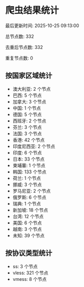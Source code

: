 # 爬虫结果统计

最后更新时间: 2025-10-25 09:13:00

总节点数: 332

去重后节点数: 332

重复节点数: 0

## 按国家区域统计

- 澳大利亚: 2 个节点
- 巴西: 5 个节点
- 加拿大: 3 个节点
- 中国: 1 个节点
- 德国: 5 个节点
- 西班牙: 2 个节点
- 芬兰: 3 个节点
- 法国: 3 个节点
- 香港: 42 个节点
- 印度尼西亚: 2 个节点
- 印度: 6 个节点
- 日本: 33 个节点
- 柬埔寨: 1 个节点
- 韩国: 133 个节点
- 荷兰: 1 个节点
- 挪威: 3 个节点
- 罗马尼亚: 2 个节点
- 俄罗斯: 6 个节点
- 瑞典: 1 个节点
- 新加坡: 18 个节点
- 台湾: 12 个节点
- 美国: 6 个节点
- 越南: 3 个节点
- 未知: 39 个节点

## 按协议类型统计

- ss: 3 个节点
- vless: 321 个节点
- vmess: 8 个节点
